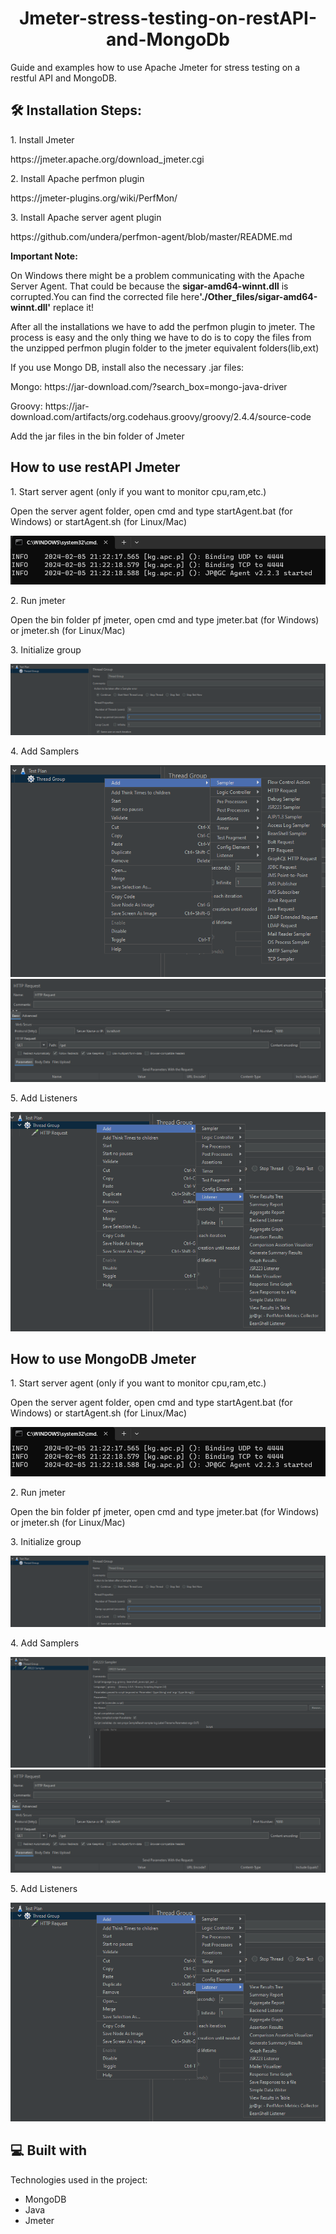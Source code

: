 <h1 align="center" id="title">Jmeter-stress-testing-on-restAPI-and-MongoDb</h1>

<p id="description">Guide and examples how to use Apache Jmeter for stress testing on a restful API and MongoDB.</p>

<h2>🛠️ Installation Steps:</h2>

<p>1. Install Jmeter</p>
<p>https://jmeter.apache.org/download_jmeter.cgi</p>

<p>2. Install Apache perfmon plugin</p>
<p>https://jmeter-plugins.org/wiki/PerfMon/</p>

<p>3. Install Apache server agent plugin</p>
<p>https://github.com/undera/perfmon-agent/blob/master/README.md</p>
<p><strong>Important Note:</strong><p>
<p>On Windows there might be a problem communicating with the Apache Server Agent. That could be because the <strong>sigar-amd64-winnt.dll</strong> is corrupted.You can find the corrected file here<strong>'./Other_files/sigar-amd64-winnt.dll'</strong> replace it!</p>

<p>After all the installations we have to add the perfmon plugin to jmeter. The process is easy and the only thing we have to do is to copy the files from the unzipped perfmon plugin folder to the jmeter equivalent folders(lib,ext)</p>

<p>If you use Mongo DB, install also the necessary .jar files:</p>
<p>Mongo: https://jar-download.com/?search_box=mongo-java-driver</p>
<p>Groovy: https://jar-download.com/artifacts/org.codehaus.groovy/groovy/2.4.4/source-code</p>
<p>Add the jar files in the bin folder of Jmeter</p>

<h2>How to use restAPI Jmeter</h2>
<p>1. Start server agent (only if you want to monitor cpu,ram,etc.)</p>
<p>Open the server agent folder, open cmd and type startAgent.bat (for Windows) or startAgent.sh (for Linux/Mac)</p>
<img alt="" src="./readme_instruction_screenshots/server_connected.png">
<p>2. Run jmeter</p>
<p>Open the bin folder pf jmeter, open cmd and type jmeter.bat (for Windows) or jmeter.sh (for Linux/Mac)</p>
<p>3. Initialize group</p>
<img alt="" src="./readme_instruction_screenshots/thread_group.png">
<p>4. Add Samplers</p>
<img alt="" src="./readme_instruction_screenshots/sampler_http.png">
<img alt="" src="./readme_instruction_screenshots/request_http.png">
<p>5. Add Listeners</p>
<img alt="" src="./readme_instruction_screenshots/listener.png">

<h2>How to use MongoDB Jmeter</h2>
<p>1. Start server agent (only if you want to monitor cpu,ram,etc.)</p>
<p>Open the server agent folder, open cmd and type startAgent.bat (for Windows) or startAgent.sh (for Linux/Mac)</p>
<img alt="" src="./readme_instruction_screenshots/server_connected.png">
<p>2. Run jmeter</p>
<p>Open the bin folder pf jmeter, open cmd and type jmeter.bat (for Windows) or jmeter.sh (for Linux/Mac)</p>
<p>3. Initialize group</p>
<img alt="" src="./readme_instruction_screenshots/thread_group.png">
<p>4. Add Samplers</p>
<img alt="" src="./readme_instruction_screenshots/sampler_mongo.png">
<img alt="" src="./readme_instruction_screenshots/request_http.png">
<p>5. Add Listeners</p>
<img alt="" src="./readme_instruction_screenshots/listener.png">

<h2>💻 Built with</h2>
Technologies used in the project:

- MongoDB
- Java
- Jmeter
